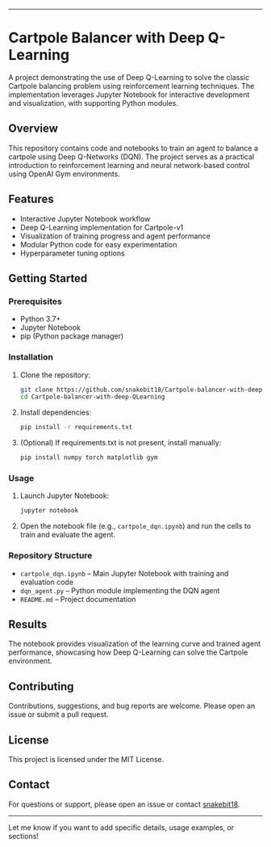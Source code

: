 

---

# Cartpole Balancer with Deep Q-Learning

A project demonstrating the use of Deep Q-Learning to solve the classic Cartpole balancing problem using reinforcement learning techniques. The implementation leverages Jupyter Notebook for interactive development and visualization, with supporting Python modules.

## Overview

This repository contains code and notebooks to train an agent to balance a cartpole using Deep Q-Networks (DQN). The project serves as a practical introduction to reinforcement learning and neural network-based control using OpenAI Gym environments.

## Features

- Interactive Jupyter Notebook workflow
- Deep Q-Learning implementation for Cartpole-v1
- Visualization of training progress and agent performance
- Modular Python code for easy experimentation
- Hyperparameter tuning options

## Getting Started

### Prerequisites

- Python 3.7+
- Jupyter Notebook
- pip (Python package manager)

### Installation

1. Clone the repository:
    ```bash
    git clone https://github.com/snakebit18/Cartpole-balancer-with-deep-QLearning.git
    cd Cartpole-balancer-with-deep-QLearning
    ```

2. Install dependencies:
    ```bash
    pip install -r requirements.txt
    ```

3. (Optional) If requirements.txt is not present, install manually:
    ```bash
    pip install numpy torch matplotlib gym
    ```

### Usage

1. Launch Jupyter Notebook:
    ```bash
    jupyter notebook
    ```

2. Open the notebook file (e.g., `cartpole_dqn.ipynb`) and run the cells to train and evaluate the agent.

### Repository Structure

- `cartpole_dqn.ipynb` – Main Jupyter Notebook with training and evaluation code
- `dqn_agent.py` – Python module implementing the DQN agent
- `README.md` – Project documentation

## Results

The notebook provides visualization of the learning curve and trained agent performance, showcasing how Deep Q-Learning can solve the Cartpole environment.

## Contributing

Contributions, suggestions, and bug reports are welcome. Please open an issue or submit a pull request.

## License

This project is licensed under the MIT License.

## Contact

For questions or support, please open an issue or contact [snakebit18](https://github.com/snakebit18).

---

Let me know if you want to add specific details, usage examples, or sections!
